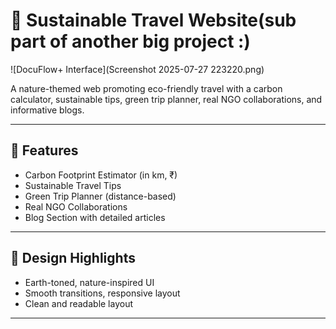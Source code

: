 # 🌱 Sustainable Travel Website(sub part of another big project :)
![DocuFlow+ Interface](Screenshot 2025-07-27 223220.png)

A nature-themed web promoting eco-friendly travel with a carbon calculator, sustainable tips, green trip planner, real NGO collaborations, and informative blogs.

---

## 🚀 Features

- Carbon Footprint Estimator (in km, ₹)
- Sustainable Travel Tips
- Green Trip Planner (distance-based)
- Real NGO Collaborations
- Blog Section with detailed articles  

---

## 🌿 Design Highlights

- Earth-toned, nature-inspired UI  
- Smooth transitions, responsive layout  
- Clean and readable layout  

---
